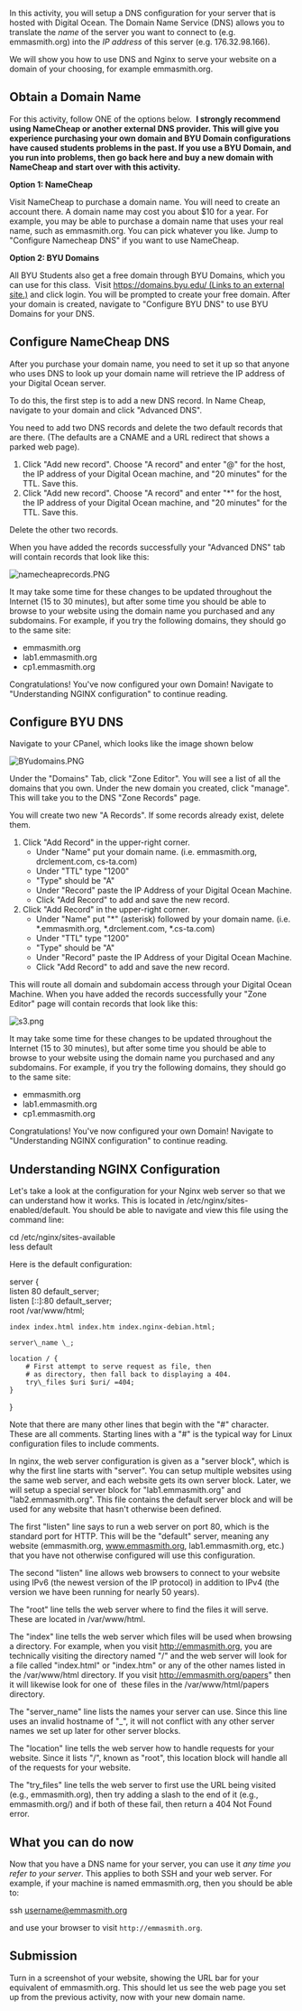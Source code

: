 In this activity, you will setup a DNS configuration for your server that is hosted with Digital Ocean. The Domain Name Service (DNS) allows you to translate the _name_ of the server you want to connect to (e.g. emmasmith.org) into the _IP address_ of this server (e.g. 176.32.98.166).

We will show you how to use DNS and Nginx to serve your website on a domain of your choosing, for example emmasmith.org.

## Obtain a Domain Name

For this activity, follow ONE of the options below.  **I strongly recommend using NameCheap or another external DNS provider. This will give you experience purchasing your own domain and BYU Domain configurations have caused students problems in the past. If you use a BYU Domain, and you run into problems, then go back here and buy a new domain with NameCheap and start over with this activity.**

**Option 1: NameCheap**

Visit NameCheap to purchase a domain name. You will need to create an account there. A domain name may cost you about $10 for a year. For example, you may be able to purchase a domain name that uses your real name, such as emmasmith.org. You can pick whatever you like. Jump to "Configure Namecheap DNS" if you want to use NameCheap.

**Option 2: BYU Domains**

All BYU Students also get a free domain through BYU Domains, which you can use for this class.  Visit [https://domains.byu.edu/ (Links to an external site.)](https://domains.byu.edu/) and click login. You will be prompted to create your free domain. After your domain is created, navigate to "Configure BYU DNS" to use BYU Domains for your DNS.

## Configure NameCheap DNS

After you purchase your domain name, you need to set it up so that anyone who uses DNS to look up your domain name will retrieve the IP address of your Digital Ocean server.

To do this, the first step is to add a new DNS record. In Name Cheap, navigate to your domain and click "Advanced DNS".

You need to add two DNS records and delete the two default records that are there. (The defaults are a CNAME and a URL redirect that shows a parked web page).

1.  Click "Add new record". Choose "A record" and enter "@" for the host, the IP address of your Digital Ocean machine, and "20 minutes" for the TTL. Save this.
2.  Click "Add new record". Choose "A record" and enter "\*" for the host, the IP address of your Digital Ocean machine, and "20 minutes" for the TTL. Save this.

Delete the other two records.

When you have added the records successfully your "Advanced DNS" tab will contain records that look like this:

![namecheaprecords.PNG](https://byu.instructure.com/users/30894/files/2245326/preview?verifier=9xxHLjXliKoA3vy1tIdQNc06BuQhdhsTuARpJXpG)

It may take some time for these changes to be updated throughout the Internet (15 to 30 minutes), but after some time you should be able to browse to your website using the domain name you purchased and any subdomains. For example, if you try the following domains, they should go to the same site:

-   emmasmith.org
-   lab1.emmasmith.org
-   cp1.emmasmith.org

Congratulations! You've now configured your own Domain! Navigate to "Understanding NGINX configuration" to continue reading.

## Configure BYU DNS

Navigate to your CPanel, which looks like the image shown below

![BYudomains.PNG](https://byu.instructure.com/users/30894/files/2245221/preview?verifier=64MdvzJLx5DPgXZGq0xitgDT3Lxio1oafusfrdny)

Under the "Domains" Tab, click "Zone Editor". You will see a list of all the domains that you own. Under the new domain you created, click "manage". This will take you to the DNS "Zone Records" page. 

You will create two new "A Records". If some records already exist, delete them.

1.  Click "Add Record" in the upper-right corner.
    -   Under "Name" put your domain name. (i.e. emmasmith.org, drclement.com, cs-ta.com)
    -   Under "TTL" type "1200"
    -   "Type" should be "A"
    -   Under "Record" paste the IP Address of your Digital Ocean Machine.
    -   Click "Add Record" to add and save the new record.
2.  Click "Add Record" in the upper-right corner.
    -   Under "Name" put "\*" (asterisk) followed by your domain name. (i.e. \*.emmasmith.org, \*.drclement.com, \*.cs-ta.com)
    -   Under "TTL" type "1200"
    -   "Type" should be "A"
    -   Under "Record" paste the IP Address of your Digital Ocean Machine.
    -   Click "Add Record" to add and save the new record.

This will route all domain and subdomain access through your Digital Ocean Machine. When you have added the records successfully your "Zone Editor" page will contain records that look like this:

![s3.png](https://byu.instructure.com/users/30894/files/2245313/preview?verifier=aWOoVjAutXDsLhylgYc1CemNPyNII3ixz7dX64af)

It may take some time for these changes to be updated throughout the Internet (15 to 30 minutes), but after some time you should be able to browse to your website using the domain name you purchased and any subdomains. For example, if you try the following domains, they should go to the same site:

-   emmasmith.org
-   lab1.emmasmith.org
-   cp1.emmasmith.org

Congratulations! You've now configured your own Domain! Navigate to "Understanding NGINX configuration" to continue reading.

## Understanding NGINX Configuration

Let's take a look at the configuration for your Nginx web server so that we can understand how it works. This is located in /etc/nginx/sites-enabled/default. You should be able to navigate and view this file using the command line:

cd /etc/nginx/sites-available  
less default

Here is the default configuration:

server {  
    listen 80 default\_server;  
    listen \[::\]:80 default\_server;  
    root /var/www/html;
  
    index index.html index.htm index.nginx-debian.html;
  
    server\_name \_;
  
    location / {  
        # First attempt to serve request as file, then  
        # as directory, then fall back to displaying a 404.  
        try\_files $uri $uri/ =404;  
    }  
}

Note that there are many other lines that begin with the "#" character. These are all comments. Starting lines with a "#" is the typical way for Linux configuration files to include comments.

In nginx, the web server configuration is given as a "server block", which is why the first line starts with "server". You can setup multiple websites using the same web server, and each website gets its own server block. Later, we will setup a special server block for "lab1.emmasmith.org" and "lab2.emmasmith.org". This file contains the default server block and will be used for any website that hasn't otherwise been defined.

The first "listen" line says to run a web server on port 80, which is the standard port for HTTP. This will be the "default" server, meaning any website (emmasmith.org, www.emmasmith.org, lab1.emmasmith.org, etc.) that you have not otherwise configured will use this configuration.

The second "listen" line allows web browsers to connect to your website using IPv6 (the newest version of the IP protocol) in addition to IPv4 (the version we have been running for nearly 50 years).

The "root" line tells the web server where to find the files it will serve. These are located in /var/www/html.

The "index" line tells the web server which files will be used when browsing a directory. For example, when you visit http://emmasmith.org, you are technically visiting the directory named "/" and the web server will look for a file called "index.html" or "index.htm" or any of the other names listed in the /var/www/html directory. If you visit http://emmasmith.org/papers" then it will likewise look for one of  these files in the /var/www/html/papers directory.

The "server\_name" line lists the names your server can use. Since this line uses an invalid hostname of "\_", it will not conflict with any other server names we set up later for other server blocks.

The "location" line tells the web server how to handle requests for your website. Since it lists "/", known as "root", this location block will handle all of the requests for your website.

The "try\_files" line tells the web server to first use the URL being visited (e.g., emmasmith.org), then try adding a slash to the end of it (e.g., emmasmith.org/) and if both of these fail, then return a 404 Not Found error.

## What you can do now

Now that you have a DNS name for your server, you can use it _any time you refer to your server_. This applies to both SSH and your web server. For example, if your machine is named emmasmith.org, then you should be able to:

ssh username@emmasmith.org

and use your browser to visit `http://emmasmith.org`.

## Submission

Turn in a screenshot of your website, showing the URL bar for your equivalent of emmasmith.org. This should let us see the web page you set up from the previous activity, now with your new domain name.